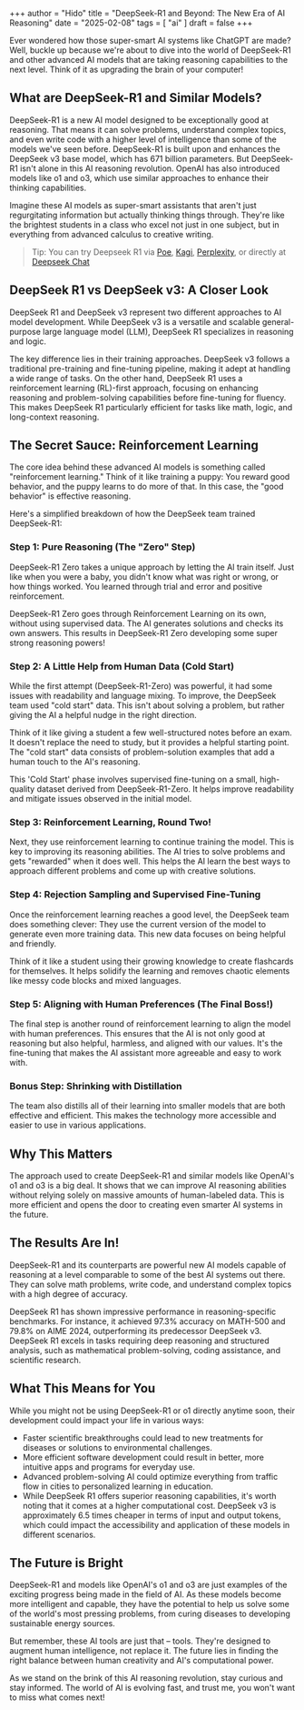 +++
author = "Hido"
title = "DeepSeek-R1 and Beyond: The New Era of AI Reasoning"
date = "2025-02-08"
tags = [
    "ai"
]
draft = false
+++

Ever wondered how those super-smart AI systems like ChatGPT are made? Well, buckle up because we're about to dive into the world of DeepSeek-R1 and other advanced AI models that are taking reasoning capabilities to the next level. Think of it as upgrading the brain of your computer!

## What are DeepSeek-R1 and Similar Models?

DeepSeek-R1 is a new AI model designed to be exceptionally good at reasoning. That means it can solve problems, understand complex topics, and even write code with a higher level of intelligence than some of the models we've seen before. DeepSeek-R1 is built upon and enhances the DeepSeek v3 base model, which has 671 billion parameters. But DeepSeek-R1 isn't alone in this AI reasoning revolution. OpenAI has also introduced models like o1 and o3, which use similar approaches to enhance their thinking capabilities.

Imagine these AI models as super-smart assistants that aren't just regurgitating information but actually thinking things through. They're like the brightest students in a class who excel not just in one subject, but in everything from advanced calculus to creative writing.

> Tip: You can try Deepseek R1 via [Poe](https://poe.com/Deepseek-R1), [Kagi](https://kagi.com/assistant), [Perplexity](https://www.perplexity.ai/), or directly at [Deepseek Chat](https://chat.deepseek.com/)

## DeepSeek R1 vs DeepSeek v3: A Closer Look

DeepSeek R1 and DeepSeek v3 represent two different approaches to AI model development. While DeepSeek v3 is a versatile and scalable general-purpose large language model (LLM), DeepSeek R1 specializes in reasoning and logic. 

The key difference lies in their training approaches. DeepSeek v3 follows a traditional pre-training and fine-tuning pipeline, making it adept at handling a wide range of tasks. On the other hand, DeepSeek R1 uses a reinforcement learning (RL)-first approach, focusing on enhancing reasoning and problem-solving capabilities before fine-tuning for fluency. This makes DeepSeek R1 particularly efficient for tasks like math, logic, and long-context reasoning.

## The Secret Sauce: Reinforcement Learning

The core idea behind these advanced AI models is something called "reinforcement learning." Think of it like training a puppy: You reward good behavior, and the puppy learns to do more of that. In this case, the "good behavior" is effective reasoning.

Here's a simplified breakdown of how the DeepSeek team trained DeepSeek-R1:

### Step 1: Pure Reasoning (The "Zero" Step)

DeepSeek-R1 Zero takes a unique approach by letting the AI train itself. Just like when you were a baby, you didn't know what was right or wrong, or how things worked. You learned through trial and error and positive reinforcement.

DeepSeek-R1 Zero goes through Reinforcement Learning on its own, without using supervised data. The AI generates solutions and checks its own answers. This results in DeepSeek-R1 Zero developing some super strong reasoning powers!

### Step 2: A Little Help from Human Data (Cold Start)

While the first attempt (DeepSeek-R1-Zero) was powerful, it had some issues with readability and language mixing. To improve, the DeepSeek team used "cold start" data. This isn't about solving a problem, but rather giving the AI a helpful nudge in the right direction.

Think of it like giving a student a few well-structured notes before an exam. It doesn't replace the need to study, but it provides a helpful starting point. The "cold start" data consists of problem-solution examples that add a human touch to the AI's reasoning.

This 'Cold Start' phase involves supervised fine-tuning on a small, high-quality dataset derived from DeepSeek-R1-Zero. It helps improve readability and mitigate issues observed in the initial model.

### Step 3: Reinforcement Learning, Round Two!

Next, they use reinforcement learning to continue training the model. This is key to improving its reasoning abilities. The AI tries to solve problems and gets "rewarded" when it does well. This helps the AI learn the best ways to approach different problems and come up with creative solutions.

### Step 4: Rejection Sampling and Supervised Fine-Tuning

Once the reinforcement learning reaches a good level, the DeepSeek team does something clever: They use the current version of the model to generate even more training data. This new data focuses on being helpful and friendly.

Think of it like a student using their growing knowledge to create flashcards for themselves. It helps solidify the learning and removes chaotic elements like messy code blocks and mixed languages.

### Step 5: Aligning with Human Preferences (The Final Boss!)

The final step is another round of reinforcement learning to align the model with human preferences. This ensures that the AI is not only good at reasoning but also helpful, harmless, and aligned with our values. It's the fine-tuning that makes the AI assistant more agreeable and easy to work with.

### Bonus Step: Shrinking with Distillation

The team also distills all of their learning into smaller models that are both effective and efficient. This makes the technology more accessible and easier to use in various applications.

## Why This Matters

The approach used to create DeepSeek-R1 and similar models like OpenAI's o1 and o3 is a big deal. It shows that we can improve AI reasoning abilities without relying solely on massive amounts of human-labeled data. This is more efficient and opens the door to creating even smarter AI systems in the future.

## The Results Are In!

DeepSeek-R1 and its counterparts are powerful new AI models capable of reasoning at a level comparable to some of the best AI systems out there. They can solve math problems, write code, and understand complex topics with a high degree of accuracy.

DeepSeek R1 has shown impressive performance in reasoning-specific benchmarks. For instance, it achieved 97.3% accuracy on MATH-500 and 79.8% on AIME 2024, outperforming its predecessor DeepSeek v3. DeepSeek R1 excels in tasks requiring deep reasoning and structured analysis, such as mathematical problem-solving, coding assistance, and scientific research.

## What This Means for You

While you might not be using DeepSeek-R1 or o1 directly anytime soon, their development could impact your life in various ways:

- Faster scientific breakthroughs could lead to new treatments for diseases or solutions to environmental challenges.
- More efficient software development could result in better, more intuitive apps and programs for everyday use.
- Advanced problem-solving AI could optimize everything from traffic flow in cities to personalized learning in education.
- While DeepSeek R1 offers superior reasoning capabilities, it's worth noting that it comes at a higher computational cost. DeepSeek v3 is approximately 6.5 times cheaper in terms of input and output tokens, which could impact the accessibility and application of these models in different scenarios.

## The Future is Bright

DeepSeek-R1 and models like OpenAI's o1 and o3 are just examples of the exciting progress being made in the field of AI. As these models become more intelligent and capable, they have the potential to help us solve some of the world's most pressing problems, from curing diseases to developing sustainable energy sources.

But remember, these AI tools are just that – tools. They're designed to augment human intelligence, not replace it. The future lies in finding the right balance between human creativity and AI's computational power.

As we stand on the brink of this AI reasoning revolution, stay curious and stay informed. The world of AI is evolving fast, and trust me, you won't want to miss what comes next!
